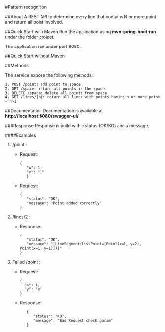 #Pattern recognition

##About
A REST API to determine every line that contains N or more point and return all point involved.

##Quick Start with Maven
Run the application using **mvn spring-boot:run** under the folder project.

The application run under port 8080.

##Quick Start without Maven

##Methods

The service expose the following methods:

    1. POST /point: add point to space
    2. GET /space: return all points in the space
    3. DELETE /space: delete all points from space
    4. GET /lines/{n}: return all lines with points having n or more point - n>1

##Documentation
Documentation is available  at **http://localhost:8080/swagger-ui/**

###Response
Response is build with a status (OK/KO) and a message. 

####Examples

1. /point :
   - Request:

         {
            "x": 1,
            "y": "1"
            }
   - Request:
    
         {
            "status": "OK",
            "message": "Point added correctly"
         }
   
2. /lines/2 :
   - Response:
   
         {
            "status": "OK",
            "message": "[LineSegment(listPoint=[Point(x=1, y=2), Point(x=1, y=1)])]"
         }
   
3. Failed /point :
   
    - Request:
   
          {
            "x": 1,
            "y": "e"
          }
   
    - Response:
   
             {
                "status": "KO",
                "message": "Bad Request check param"
             }    



